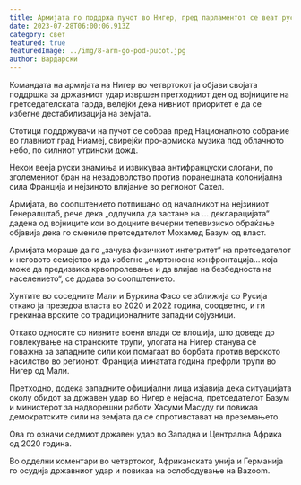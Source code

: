 ```yaml
---
title: Армијата го поддржа пучот во Нигер, пред парламентот се веат руски знамиња
date: 2023-07-28T06:00:06.913Z
category: свет
featured: true
featuredImage: ../img/8-arm-go-pod-pucot.jpg
author: Вардарски
---
```

Командата на армијата на Нигер во четвртокот ја објави својата поддршка за државниот удар извршен претходниот ден од војниците на претседателската гарда, велејќи дека нивниот приоритет е да се избегне дестабилизација на земјата.

Стотици поддржувачи на пучот се собраа пред Националното собрание во главниот град Ниамеј, свирејќи про-армиска музика под облачното небо, по силниот утрински дожд.

Некои вееја руски знамиња и извикуваа антифранцуски слогани, по зголемениот бран на незадоволство против поранешната колонијална сила Франција и нејзиното влијание во регионот Сахел.

Армијата, во соопштението потпишано од началникот на нејзиниот Генералштаб, рече дека „одлучила да застане на ... декларацијата“ дадена од војниците кои во доцните вечерни телевизиско обраќање објавија дека го смениле претседателот Мохамед Базум од власт.

Армијата мораше да го „зачува физичкиот интегритет“ на претседателот и неговото семејство и да избегне „смртоносна конфронтација... која може да предизвика крвопролевање и да влијае на безбедноста на населението“, се додава во соопштението.

Хунтите во соседните Мали и Буркина Фасо се зближија со Русија откако ја презедоа власта во 2020 и 2022 година, соодветно, и ги прекинаа врските со традиционалните западни сојузници.

Откако односите со нивните воени влади се влошија, што доведе до повлекување на странските трупи, улогата на Нигер станува сè поважна за западните сили кои помагаат во борбата против верското насилство во регионот. Франција минатата година префрли трупи во Нигер од Мали.

Претходно, додека западните официјални лица изјавија дека ситуацијата околу обидот за државен удар во Нигер е нејасна, претседателот Базум и министерот за надворешни работи Хасуми Масуду ги повикаа демократските сили на земјата да се спротивстават на преземањето.

Ова го означи седмиот државен удар во Западна и Централна Африка од 2020 година.

Во одделни коментари во четвртокот, Африканската унија и Германија го осудија државниот удар и повикаа на ослободување на Bazoom.